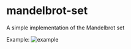 # mandelbrot-set
A simple implementation of the Mandelbrot set

Example:
![example](https://github.com/Huterok228/mandelbrot-set/blob/main/example.png?raw=true)

